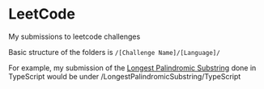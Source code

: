 # LeetCode
My submissions to leetcode challenges

Basic structure of the folders is
`/[Challenge Name]/[Language]/`

For example, my submission of the [Longest Palindromic Substring](https://leetcode.com/problems/longest-palindromic-substring/) done in TypeScript would be under
/LongestPalindromicSubstring/TypeScript
